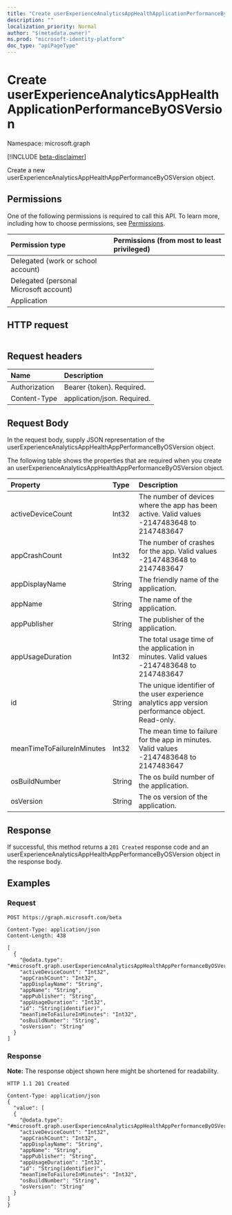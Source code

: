 ```yaml
---
title: "Create userExperienceAnalyticsAppHealthApplicationPerformanceByOSVersion"
description: ""
localization_priority: Normal
author: "$(metadata.owner)"
ms.prod: "microsoft-identity-platform"
doc_type: "apiPageType"
---
```


# Create userExperienceAnalyticsAppHealthApplicationPerformanceByOSVersion

Namespace: microsoft.graph

[!INCLUDE [beta-disclaimer](../../includes/beta-disclaimer.md)]

Create a new userExperienceAnalyticsAppHealthAppPerformanceByOSVersion object.

## Permissions

One of the following permissions is required to call this API. To learn more, including how to choose permissions, see [Permissions](/graph/permissions-reference).

| Permission type                        | Permissions (from most to least privileged) |
| :------------------------------------- | :------------------------------------------ |
| Delegated (work or school account)     |                                             |
| Delegated (personal Microsoft account) |                                             |
| Application                            |                                             |

## HTTP request

<!-- {
  "blockType": "ignored"
}
-->

```http

```

## Request headers

| Name          | Description                 |
| :------------ | :-------------------------- |
| Authorization | Bearer {token}. Required.   |
| Content-Type  | application/json. Required. |

## Request Body

In the request body, supply JSON representation of the userExperienceAnalyticsAppHealthAppPerformanceByOSVersion object.

<!-- Actions and Functions -->

<!-- CRUD Methods -->

The following table shows the properties that are required when you create an userExperienceAnalyticsAppHealthAppPerformanceByOSVersion object.

| Property                   | Type   | Description                                                                                       |
| :------------------------- | :----- | :------------------------------------------------------------------------------------------------ |
| activeDeviceCount          | Int32  | The number of devices where the app has been active. Valid values -2147483648 to 2147483647       |
| appCrashCount              | Int32  | The number of crashes for the app. Valid values -2147483648 to 2147483647                         |
| appDisplayName             | String | The friendly name of the application.                                                             |
| appName                    | String | The name of the application.                                                                      |
| appPublisher               | String | The publisher of the application.                                                                 |
| appUsageDuration           | Int32  | The total usage time of the application in minutes. Valid values -2147483648 to 2147483647        |
| id                         | String | The unique identifier of the user experience analytics app version performance object. Read-only. |
| meanTimeToFailureInMinutes | Int32  | The mean time to failure for the app in minutes. Valid values -2147483648 to 2147483647           |
| osBuildNumber              | String | The os build number of the application.                                                           |
| osVersion                  | String | The os version of the application.                                                                |

## Response

If successful, this method returns a `201 Created` response code and an userExperienceAnalyticsAppHealthAppPerformanceByOSVersion object in the response body.

## Examples

### Request

<!-- {
  "blockType": "request",
  "name": "create_userexperienceanalyticsapphealthapplicationperformancebyosversion"
}
-->

```http
POST https://graph.microsoft.com/beta

Content-Type: application/json
Content-Length: 438

[
  {
    "@odata.type": "#microsoft.graph.userExperienceAnalyticsAppHealthAppPerformanceByOSVersion",
    "activeDeviceCount": "Int32",
    "appCrashCount": "Int32",
    "appDisplayName": "String",
    "appName": "String",
    "appPublisher": "String",
    "appUsageDuration": "Int32",
    "id": "String(identifier)",
    "meanTimeToFailureInMinutes": "Int32",
    "osBuildNumber": "String",
    "osVersion": "String"
  }
]

```

### Response

**Note:** The response object shown here might be shortened for readability.

<!-- {
  "blockType": "response",
  "truncated": true,
  "@odata.type": "$(this.ReturnTypeFullName)"
}
-->

```http
HTTP 1.1 201 Created

Content-Type: application/json
{
  "value": [
  {
    "@odata.type": "#microsoft.graph.userExperienceAnalyticsAppHealthAppPerformanceByOSVersion",
    "activeDeviceCount": "Int32",
    "appCrashCount": "Int32",
    "appDisplayName": "String",
    "appName": "String",
    "appPublisher": "String",
    "appUsageDuration": "Int32",
    "id": "String(identifier)",
    "meanTimeToFailureInMinutes": "Int32",
    "osBuildNumber": "String",
    "osVersion": "String"
  }
]
}

```